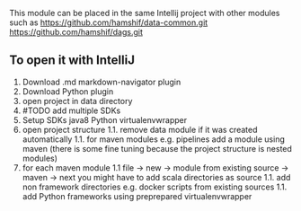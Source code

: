 This module can be placed in the same Intellij project with other modules
such as 
https://github.com/hamshif/data-common.git
https://github.com/hamshif/dags.git

To open it with IntelliJ
--

1. Download .md markdown-navigator plugin
1. Download Python plugin
1. open project in data directory
1. #TODO add multiple SDKs
1. Setup SDKs java8 Python virtualenvwrapper
1. open project structure
1.1. remove data module if it was created automatically
1.1. for maven modules e.g. pipelines add a module using maven (there is some fine tuning because the project structure is nested modules)
1. for each maven module
1.1 file -> new -> module from existing source -> maven -> next
you might have to add scala directories as source
1.1. add non framework directories e.g. docker scripts from existing sources
1.1. add Python frameworks using preprepared virtualenvwrapper

